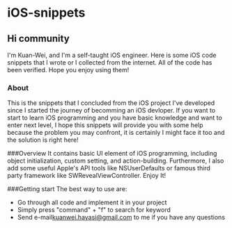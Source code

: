 # iOS-snippets
## Hi community

I'm Kuan-Wei, and I'm a self-taught iOS engineer. Here is some iOS code snippets that I wrote or I collected from the internet. All of the code has been verified. Hope you enjoy using them!

### About
This is the snippets that I concluded from the iOS project I've developed since I started the journey of becomming an iOS devloper. If you want to start to learn iOS programming and you have basic knowledge and want to enter next level, I hope this snippets will provide you with some help because the problem you may confront, it is certainly I might face it too and the solution is right here!

###Overview
It contains basic UI element of iOS programming, including object initialization, custom setting, and action-building. Furthermore, I also add some useful Apple's API tools like NSUserDefaults or famous third party framework like SWRevealViewController. Enjoy It!

###Getting start
The best way to use are:

* Go through all code and implement it in your project
* Simply press "command" + "f" to search for keyword
* Send e-mail<kuanwei.hayasi@gmail.com> to me if you have any questions
